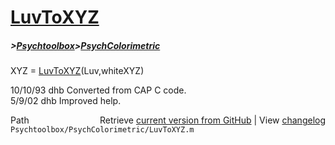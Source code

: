 # [LuvToXYZ](LuvToXYZ)
##### >[Psychtoolbox](Psychtoolbox)>[PsychColorimetric](PsychColorimetric)

XYZ = [LuvToXYZ](LuvToXYZ)(Luv,whiteXYZ)  
  
10/10/93    dhb   Converted from CAP C code.  
5/9/02      dhb   Improved help.  




<div class="code_header" style="text-align:right;">
  <span style="float:left;">Path&nbsp;&nbsp;</span> <span class="counter">Retrieve <a href=
  "https://raw.github.com/Psychtoolbox-3/Psychtoolbox-3/beta/Psychtoolbox/PsychColorimetric/LuvToXYZ.m">current version from GitHub</a> | View <a href=
  "https://github.com/Psychtoolbox-3/Psychtoolbox-3/commits/beta/Psychtoolbox/PsychColorimetric/LuvToXYZ.m">changelog</a></span>
</div>
<div class="code">
  <code>Psychtoolbox/PsychColorimetric/LuvToXYZ.m</code>
</div>

